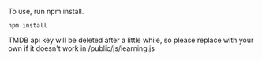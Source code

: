 To use, run npm install.
```
npm install
```

TMDB api key will be deleted after a little while, so please replace with your own if it doesn't work in /public/js/learning.js